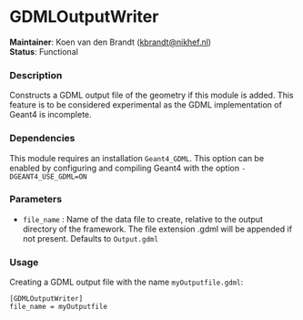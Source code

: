 <!--
SPDX-FileCopyrightText: 2019-2022 CERN and the Allpix Squared authors
SPDX-License-Identifier: CC-BY-4.0
-->

# GDMLOutputWriter
**Maintainer**: Koen van den Brandt (<kbrandt@nikhef.nl>)  
**Status**: Functional

### Description
Constructs a GDML output file of the geometry if this module is added.
This feature is to be considered experimental as the GDML implementation of Geant4 is incomplete.

### Dependencies

This module requires an installation `Geant4_GDML`. This option can be enabled by configuring and compiling Geant4 with the option `-DGEANT4_USE_GDML=ON`

### Parameters
* `file_name` : Name of the data file to create, relative to the output directory of the framework. The file extension .gdml will be appended if not present. Defaults to `Output.gdml`

### Usage
Creating a GDML output file  with the name `myOutputfile.gdml`:

```
[GDMLOutputWriter]
file_name = myOutputfile
```
